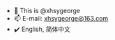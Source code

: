 - 👋 This is @xhsygeorge
- 📫 E-mail: xhsygeorge@163.com
- ✔️ English, 简体中文

<!---
xhsygeorge/xhsygeorge is a ✨ special ✨ repository because its `README.md` (this file) appears on your GitHub profile.
You can click the Preview link to take a look at your changes.
--->
